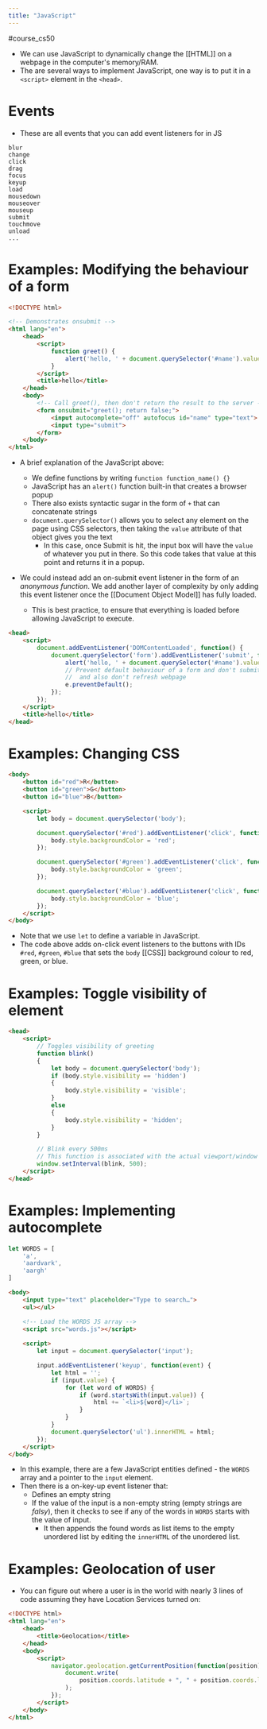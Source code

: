 ```yaml
---
title: "JavaScript"
---
```

#course_cs50

- We can use JavaScript to dynamically change the [[HTML]] on a webpage in the computer's memory/RAM.
- The are several ways to implement JavaScript, one way is to put it in a `<script>` element in the `<head>`.

# Events

- These are all events that you can add event listeners for in JS

```
blur
change
click
drag
focus
keyup
load
mousedown
mouseover
mouseup
submit
touchmove
unload
...
```

# Examples: Modifying the behaviour of a form

```html
<!DOCTYPE html>

<!-- Demonstrates onsubmit -->
<html lang="en">
    <head>
        <script>
            function greet() {
                alert('hello, ' + document.querySelector('#name').value);
            }
        </script>
        <title>hello</title>
    </head>
    <body>
        <!-- Call greet(), then don't return the result to the server -->
        <form onsubmit="greet(); return false;">
            <input autocomplete="off" autofocus id="name" type="text">
            <input type="submit">
        </form>
    </body>
</html>
```

- A brief explanation of the JavaScript above:
    - We define functions by writing `function function_name() {}`
    - JavaScript has an `alert()` function built-in that creates a browser popup
    - There also exists syntactic sugar in the form of `+` that can concatenate strings
    - `document.querySelector()` allows you to select any element on the page using CSS selectors, then taking the `value` attribute of that object gives you the text
        - In this case, once Submit is hit, the input box will have the `value` of whatever you put in there. So this code takes that value at this point and returns it in a popup.

- We could instead add an on-submit event listener in the form of an *anonymous function*. We add another layer of complexity by only adding this event listener once the [[Document Object Model]] has fully loaded.
    - This is best practice, to ensure that everything is loaded before allowing JavaScript to execute.

```html
<head>
    <script>
        document.addEventListener('DOMContentLoaded', function() {
            document.querySelector('form').addEventListener('submit', function(e) {
                alert('hello, ' + document.querySelector('#name').value);
                // Prevent default behaviour of a form and don't submit to server
                //  and also don't refresh webpage
                e.preventDefault();
            });
        });
    </script>
    <title>hello</title>
</head>
```

# Examples: Changing CSS

```html
<body>
    <button id="red">R</button>
    <button id="green">G</button>
    <button id="blue">B</button>

    <script>
        let body = document.querySelector('body');

        document.querySelector('#red').addEventListener('click', function() {
            body.style.backgroundColor = 'red';
        });

        document.querySelector('#green').addEventListener('click', function() {
            body.style.backgroundColor = 'green';
        });

        document.querySelector('#blue').addEventListener('click', function() {
            body.style.backgroundColor = 'blue';
        });
    </script>
</body>
```

- Note that we use `let` to define a variable in JavaScript.
- The code above adds on-click event listeners to the buttons with IDs `#red`, `#green`, `#blue` that sets the `body` [[CSS]] background colour to red, green, or blue.

# Examples: Toggle visibility of element

```html
<head>
    <script>
        // Toggles visibility of greeting
        function blink()
        {
            let body = document.querySelector('body');
            if (body.style.visibility == 'hidden')
            {
                body.style.visibility = 'visible';
            }
            else
            {
                body.style.visibility = 'hidden';
            }
        }

        // Blink every 500ms
        // This function is associated with the actual viewport/window
        window.setInterval(blink, 500);
    </script>
</head>
```

# Examples: Implementing autocomplete

```js
let WORDS = [
    'a',
    'aardvark',
    'aargh'
]
```

```html
<body>
    <input type="text" placeholder="Type to search…">
    <ul></ul>

    <!-- Load the WORDS JS array -->
    <script src="words.js"></script>
    
    <script>
        let input = document.querySelector('input');

        input.addEventListener('keyup', function(event) {
            let html = '';
            if (input.value) {
                for (let word of WORDS) {
                    if (word.startsWith(input.value)) {
                        html += `<li>${word}</li>`;
                    }
                }
            }
            document.querySelector('ul').innerHTML = html;
        });
    </script>
</body>
```

- In this example, there are a few JavaScript entities defined - the `WORDS` array and a pointer to the `input` element.
- Then there is a on-key-up event listener that:
    - Defines an empty string
    - If the value of the input is a non-empty string (empty strings are *falsy*), then it checks to see if any of the words in `WORDS` starts with the value of input.
        - It then appends the found words as list items to the empty unordered list by editing the `innerHTML` of the unordered list.

# Examples: Geolocation of user

- You can figure out where a user is in the world with nearly 3 lines of code assuming they have Location Services turned on:

```html
<!DOCTYPE html>
<html lang="en">
    <head>
        <title>Geolocation</title>
    </head>
    <body>
        <script>
            navigator.geolocation.getCurrentPosition(function(position) {
                document.write(
                    position.coords.latitude + ", " + position.coords.longitude
                );
            });
        </script>
    </body>
</html>
```
